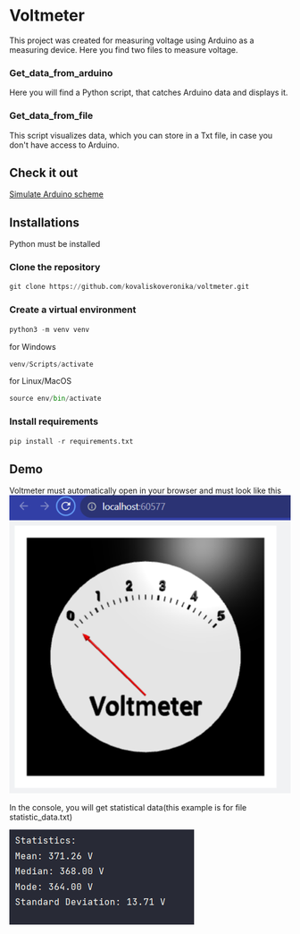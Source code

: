 # Voltmeter

This project was created for measuring voltage using Arduino as a measuring device. Here you find two files to measure voltage.

### Get_data_from_arduino

Here you will find a Python script, that catches Arduino data and displays it.

### Get_data_from_file

This script visualizes data, which you can store in a Txt file, in case you don't have access to Arduino.

## Check it out

[Simulate Arduino scheme](https://wokwi.com/projects/376382958568751105)

## Installations
Python must be installed

### Clone the repository
```python
git clone https://github.com/kovaliskoveronika/voltmeter.git
```
### Create a virtual environment
```python
python3 -m venv venv
```
for Windows
```python
venv/Scripts/activate
```
for Linux/MacOS
```python
source env/bin/activate
```
### Install requirements
```python
pip install -r requirements.txt
```

## Demo

Voltmeter must automatically open in your browser and must look like this
![Voltmeter](https://github.com/kovaliskoveronika/voltmeter/blob/develop/voltmeter.PNG)

In the console, you will get statistical data(this example is for file statistic_data.txt)

![Statistic](https://github.com/kovaliskoveronika/voltmeter/blob/develop/statistic_data.PNG)

